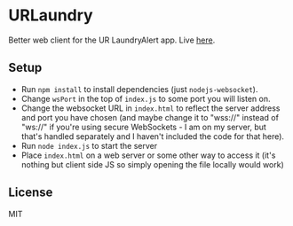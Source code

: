 # URLaundry
Better web client for the UR LaundryAlert app. Live [here](http://laundry.martianpancake.com).

## Setup
- Run `npm install` to install dependencies (just `nodejs-websocket`).  
- Change `wsPort` in the top of `index.js` to some port you will listen on.
- Change the websocket URL in `index.html` to reflect the server address and port you have chosen (and maybe change it to "wss://" instead of "ws://" if you're using secure WebSockets - I am on my server, but that's handled separately and I haven't included the code for that here).
- Run `node index.js` to start the server
- Place `index.html` on a web server or some other way to access it (it's nothing but client side JS so simply opening the file locally would work)

## License  
MIT
